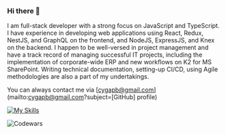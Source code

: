 ### Hi there 👋
I am full-stack developer with a strong focus on JavaScript and TypeScript. I have experience in developing web applications using React, Redux, NestJS, and GraphQL on the frontend, and NodeJS, ExpressJS, and Knex on the backend. I happen to be well-versed in project management and have a track record of managing successful IT projects, including the implementation of corporate-wide ERP and new workflows on K2 for MS SharePoint. Writing technical documentation, setting-up CI/CD, using Agile methodologies are also a part of my undertakings. 

You can always contact me via [cygapb@gmail.com](mailto:cygapb@gmail.com?subject=[GitHub] profile)

[![My Skills](https://skillicons.dev/icons?i=aws,javascript,typescript,react,vue,nodejs,expressjs,nestjs,graphql,docker,mysql,mongodb,vscode,webpack,regex,git,jest,scss,sharepoint&perline=6)](https://skillicons.dev)

![Codewars](https://www.codewars.com/users/Cygapb/badges/micro)
<!--
**Cygap/Cygap** is a ✨ _special_ ✨ repository because its `README.md` (this file) appears on your GitHub profile.

Here are some ideas to get you started:

- 🔭 I’m currently working on ...
- 🌱 I’m currently learning ...
- 👯 I’m looking to collaborate on ...
- 🤔 I’m looking for help with ...
- 💬 Ask me about ...
- 📫 How to reach me: ...
- 😄 Pronouns: ...
- ⚡ Fun fact: ...
-->
